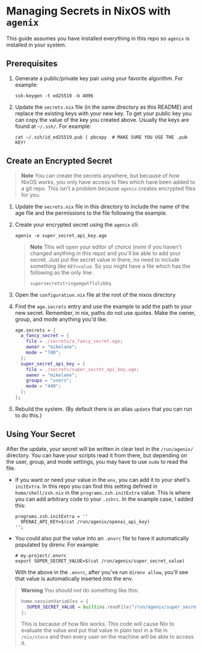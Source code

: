 # Managing Secrets in NixOS with `agenix`

This guide assumes you have installed everything in this repo so `agenix` is installed in your system.

## Prerequisites

1. Generate a public/private key pair using your favorite algorithm. For example:
    ```shell
    ssh-keygen -t ed25519 -b 4096
    ```
2. Update the `secrets.nix` file (in the same directory as this README) and replace the existing keys with your new key.
   To get your public key you can copy the value of the key you created above. Usually the keys are found at `~/.ssh/`.
   For example:
   ```shell
   cat ~/.ssh/id_ed25519.pub | pbcopy  # MAKE SURE YOU USE THE .pub KEY!
   ```

## Create an Encrypted Secret

> **Note**
> You can create the secrets anywhere, but because of how NixOS works, you only have access to files which have been
> added to a git repo. This isn't a problem because `agenix` creates encrypted files for you.

1. Update the `secrets.nix` file in this directory to include the name of the age file and the permissions to the file
   following the example.
2. Create your encrypted secret using the `agenix` cli:
   ```shell
   agenix -e super_secret_api_key.age
   ```
   > **Note**
   > This will open your editor of choice (nvim if you haven't changed anything in this repo) and you'll be able to add
   > your secret. Just put the secret value in there, no need to include something like `KEY=value`. So you might have a
   > file which has the following as the only line:
   > ```
   > supersecretstringomgwtflolzbbq
   > ```

3. Open the `configuration.nix` file at the root of the nixos directory
4. Find the `age.secrets` entry and use the example to add the path to your new secret. Remember, in nix, paths do not
   use quotes. Make the owner, group, and mode anything you'd like.
    ```nix
    age.secrets = {
      a_fancy_secret = {
        file = ./secrets/a_fancy_secret.age;
        owner = "mikelane";
        mode = "700";
      }; 
      super_secret_api_key = {
        file = ./secrets/super_secret_api_key.age;
        owner = "mikelane";
        groups = "users";
        mode = "440";
      };
   };
   ```
5. Rebuild the system. (By default there is an alias `update` that you can run to do this.)

## Using Your Secret

After the update, your secret will be written in clear text in the `/run/agenix/` directory. You can have your scripts
read it from there, but depending on the user, group, and mode settings, you may have to use `sudo` to read the file.

- If you want or need your value in the `env`, you can add it to your shell's `initExtra`. In this repo you can find
  this setting defined in `home/shell/zsh.nix` in the `programs.zsh.initExtra` value. This is where you can add
  arbitrary code to your `.zshrc`. In the example case, I added this:
  ```
  programs.zsh.initExtra = ''
    OPENAI_API_KEY=$(cat /run/agenix/openai_api_key)
  '';
  ```
- You could also put the value into an `.envrc` file to have it automatically populated by direnv. For example:
  ```shell
  # my-project/.envrc
  export SUPER_SECRET_VALUE=$(cat /run/agenix/super_secret_value)
  ```
  With the above in the `.envrc`, after you've run `direnv allow`, you'll see that value is automatically inserted into
  the env.

> **Warning**
> You _should not_ do something like this:
>   ```nix
>   home.sessionVariables = {
>     SUPER_SECRET_VALUE = builtins.readFile("/run/agenix/super_secret_value");
>   };
>   ```
> This is because of how Nix works. This code will cause Nix to evaluate the value and put that value in plain text in a
> file in `/nix/store` and then every user on the machine will be able to access it.
